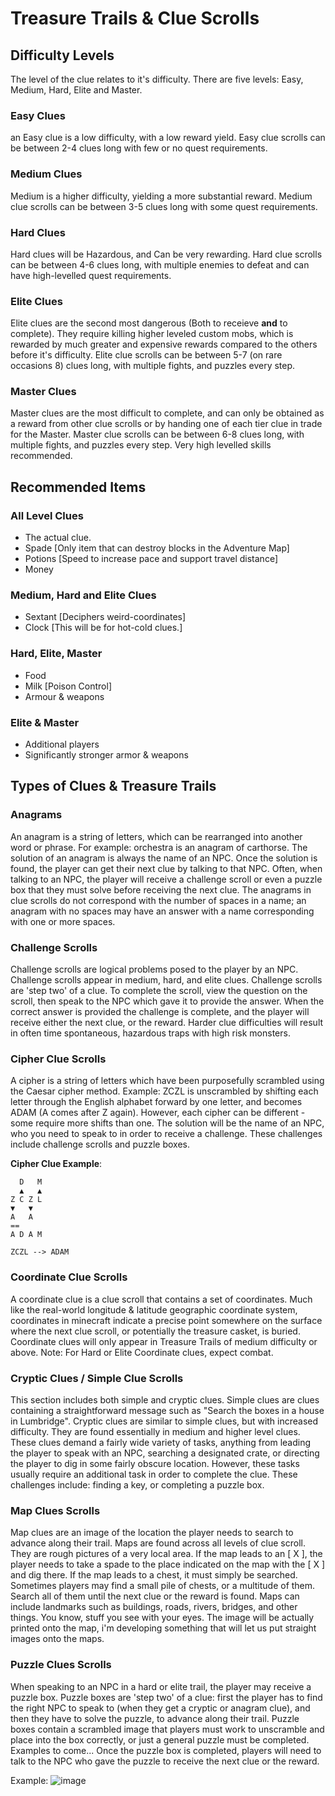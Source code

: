 # Treasure Trails & Clue Scrolls

## Difficulty Levels
The level of the clue relates to it's difficulty. There are five levels: Easy, Medium, Hard, Elite and Master. 

### Easy Clues
an Easy clue is a low difficulty, with a low reward yield. 
Easy clue scrolls can be between 2-4 clues long with few or no quest requirements.

### Medium Clues
Medium is a higher difficulty, yielding a more substantial reward. 
Medium clue scrolls can be between 3-5 clues long with some quest requirements.

### Hard Clues
Hard clues will be Hazardous, and Can be very rewarding. 
Hard clue scrolls can be between 4-6 clues long, with multiple enemies to defeat and can have high-levelled quest requirements.

### Elite Clues
Elite clues are the second most dangerous (Both to receieve **and** to complete). They require killing higher leveled custom mobs, which is rewarded by much greater and expensive rewards compared to the others before it's difficulty. 
Elite clue scrolls can be between 5-7 (on rare occasions 8) clues long, with multiple fights, and puzzles every step.

### Master Clues
Master clues are the most difficult to complete, and can only be obtained as a reward from other clue scrolls or by handing one of each tier clue in trade for the Master.
Master clue scrolls can be between 6-8 clues long, with multiple fights, and puzzles every step. Very high levelled skills recommended.

## Recommended Items
### All Level Clues
- The actual clue.
- Spade [Only item that can destroy blocks in the Adventure Map]
- Potions [Speed to increase pace and support travel distance]
- Money

### Medium, Hard and Elite Clues
- Sextant [Deciphers weird-coordinates]
- Clock [This will be for hot-cold clues.]

### Hard, Elite, Master
- Food
- Milk [Poison Control]
- Armour & weapons

### Elite & Master
- Additional players
- Significantly stronger armor & weapons

## Types of Clues & Treasure Trails
### Anagrams
An anagram is a string of letters, which can be rearranged into another word or phrase. For example: orchestra is an anagram of carthorse. 
The solution of an anagram is always the name of an NPC. Once the solution is found, the player can get their next clue by talking to that NPC. Often, when talking to an NPC, the player will receive a challenge scroll or even a puzzle box that they must solve before receiving the next clue. 
The anagrams in clue scrolls do not correspond with the number of spaces in a name; an anagram with no spaces may have an answer with a name corresponding with one or more spaces. 

### Challenge Scrolls
Challenge scrolls are logical problems posed to the player by an NPC. Challenge scrolls appear in medium, hard, and elite clues. Challenge scrolls are 'step two' of a clue. To complete the scroll, view the question on the scroll, then speak to the NPC which gave it to provide the answer. When the correct answer is provided the challenge is complete, and the player will receive either the next clue, or the reward.
Harder clue difficulties will result in often time spontaneous, hazardous traps with high risk monsters.

### Cipher Clue Scrolls
A cipher is a string of letters which have been purposefully scrambled using the Caesar cipher method. Example: ZCZL is unscrambled by shifting each letter through the English alphabet forward by one letter, and becomes ADAM (A comes after Z again). However, each cipher can be different - some require more shifts than one. The solution will be the name of an NPC, who you need to speak to in order to receive a challenge. These challenges include challenge scrolls and puzzle boxes.

**Cipher Clue Example**:
```
  D   M
  ▲   ▲
Z C Z L
▼   ▼  
A   A
==
A D A M

ZCZL --> ADAM
```

### Coordinate Clue Scrolls
A coordinate clue is a clue scroll that contains a set of coordinates. Much like the real-world longitude & latitude geographic coordinate system, coordinates in minecraft indicate a precise point somewhere on the surface where the next clue scroll, or potentially the treasure casket, is buried. Coordinate clues will only appear in Treasure Trails of medium difficulty or above. Note: For Hard or Elite Coordinate clues, expect combat.

### Cryptic Clues / Simple Clue Scrolls
This section includes both simple and cryptic clues. Simple clues are clues containing a straightforward message such as "Search the boxes in a house in Lumbridge". Cryptic clues are similar to simple clues, but with increased difficulty. They are found essentially in medium and higher level clues. These clues demand a fairly wide variety of tasks, anything from leading the player to speak with an NPC, searching a designated crate, or directing the player to dig in some fairly obscure location. However, these tasks usually require an additional task in order to complete the clue. These challenges include: finding a key, or completing a puzzle box.

### Map Clues Scrolls 
Map clues are an image of the location the player needs to search to advance along their trail. Maps are found across all levels of clue scroll. They are rough pictures of a very local area. If the map leads to an [ X ], the player needs to take a spade to the place indicated on the map with the [ X ] and dig there. If the map leads to a chest, it must simply be searched. Sometimes players may find a small pile of chests, or a multitude of them. Search all of them until the next clue or the reward is found. Maps can include landmarks such as buildings, roads, rivers, bridges, and other things. You know, stuff you see with your eyes. The image will be actually printed onto the map, i'm developing something that will let us put straight images onto the maps.

[//]: <> (Example: `[Image Example]`)

### Puzzle Clues Scrolls
When speaking to an NPC in a hard or elite trail, the player may receive a puzzle box. Puzzle boxes are 'step two' of a clue: first the player has to find the right NPC to speak to (when they get a cryptic or anagram clue), and then they have to solve the puzzle, to advance along their trail. Puzzle boxes contain a scrambled image that players must work to unscramble and place into the box correctly, or just a general puzzle must be completed. Examples to come...  Once the puzzle box is completed, players will need to talk to the NPC who gave the puzzle to receive the next clue or the reward.

Example: ![image](https://oldschool.runescape.wiki/images/e/e6/Castle_puzzle_solved.png?b6c10)

[//]: <> (Source: https://oldschool.runescape.wiki/)